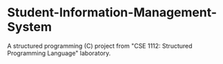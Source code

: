 # Student-Information-Management-System
A structured programming (C) project from "CSE 1112: Structured Programming Language" laboratory.
